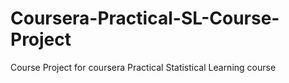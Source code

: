 # Coursera-Practical-SL-Course-Project
Course Project for coursera Practical Statistical Learning course
